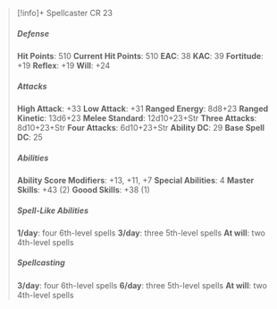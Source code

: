 > [!info]+ Spellcaster CR 23
> ##### Defense
> **Hit Points**: 510
> **Current Hit Points**: 510
> **EAC**: 38
> **KAC**: 39
> **Fortitude**: +19
> **Reflex**: +19
> **Will**: +24
> ##### Attacks
> **High Attack**: +33
> **Low Attack**: +31
> **Ranged Energy**: 8d8+23
> **Ranged Kinetic**: 13d6+23
> **Melee Standard**: 12d10+23+Str
> **Three Attacks**: 8d10+23+Str
> **Four Attacks**: 6d10+23+Str
> **Ability DC**: 29
> **Base Spell DC**: 25
> ##### Abilities
> **Ability Score Modifiers**: +13, +11, +7
> **Special Abilities**: 4
> **Master Skills**: +43 (2)
> **Goood Skills**: +38 (1)
> ##### Spell-Like Abilities
> **1/day**: four 6th-level spells
> **3/day**: three 5th-level spells
> **At will**: two 4th-level spells
> ##### Spellcasting
> **3/day**: four 6th-level spells
> **6/day**: three 5th-level spells
> **At will**: two 4th-level spells
